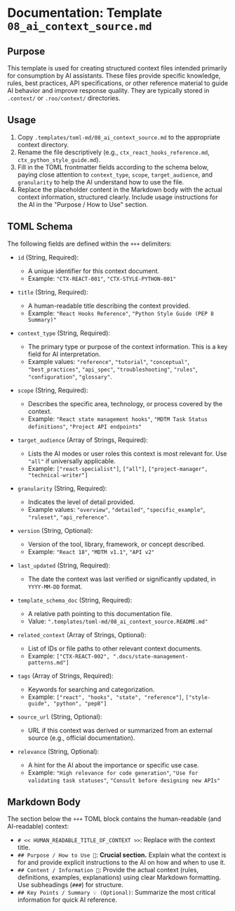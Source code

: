 # Documentation: Template `08_ai_context_source.md`

## Purpose

This template is used for creating structured context files intended primarily for consumption by AI assistants. These files provide specific knowledge, rules, best practices, API specifications, or other reference material to guide AI behavior and improve response quality. They are typically stored in `.context/` or `.roo/context/` directories.

## Usage

1.  Copy `.templates/toml-md/08_ai_context_source.md` to the appropriate context directory.
2.  Rename the file descriptively (e.g., `ctx_react_hooks_reference.md`, `ctx_python_style_guide.md`).
3.  Fill in the TOML frontmatter fields according to the schema below, paying close attention to `context_type`, `scope`, `target_audience`, and `granularity` to help the AI understand how to use the file.
4.  Replace the placeholder content in the Markdown body with the actual context information, structured clearly. Include usage instructions for the AI in the "Purpose / How to Use" section.

## TOML Schema

The following fields are defined within the `+++` delimiters:

*   `id` (String, Required):
    *   A unique identifier for this context document.
    *   Example: `"CTX-REACT-001"`, `"CTX-STYLE-PYTHON-001"`

*   `title` (String, Required):
    *   A human-readable title describing the context provided.
    *   Example: `"React Hooks Reference"`, `"Python Style Guide (PEP 8 Summary)"`

*   `context_type` (String, Required):
    *   The primary type or purpose of the context information. This is a key field for AI interpretation.
    *   Example values: `"reference"`, `"tutorial"`, `"conceptual"`, `"best_practices"`, `"api_spec"`, `"troubleshooting"`, `"rules"`, `"configuration"`, `"glossary"`.

*   `scope` (String, Required):
    *   Describes the specific area, technology, or process covered by the context.
    *   Example: `"React state management hooks"`, `"MDTM Task Status definitions"`, `"Project API endpoints"`

*   `target_audience` (Array of Strings, Required):
    *   Lists the AI modes or user roles this context is most relevant for. Use `"all"` if universally applicable.
    *   Example: `["react-specialist"]`, `["all"]`, `["project-manager", "technical-writer"]`

*   `granularity` (String, Required):
    *   Indicates the level of detail provided.
    *   Example values: `"overview"`, `"detailed"`, `"specific_example"`, `"ruleset"`, `"api_reference"`.

*   `version` (String, Optional):
    *   Version of the tool, library, framework, or concept described.
    *   Example: `"React 18"`, `"MDTM v1.1"`, `"API v2"`

*   `last_updated` (String, Required):
    *   The date the context was last verified or significantly updated, in `YYYY-MM-DD` format.

*   `template_schema_doc` (String, Required):
    *   A relative path pointing to this documentation file.
    *   Value: `".templates/toml-md/08_ai_context_source.README.md"`

*   `related_context` (Array of Strings, Optional):
    *   List of IDs or file paths to other relevant context documents.
    *   Example: `["CTX-REACT-002", ".docs/state-management-patterns.md"]`

*   `tags` (Array of Strings, Required):
    *   Keywords for searching and categorization.
    *   Example: `["react", "hooks", "state", "reference"]`, `["style-guide", "python", "pep8"]`

*   `source_url` (String, Optional):
    *   URL if this context was derived or summarized from an external source (e.g., official documentation).

*   `relevance` (String, Optional):
    *   A hint for the AI about the importance or specific use case.
    *   Example: `"High relevance for code generation"`, `"Use for validating task statuses"`, `"Consult before designing new APIs"`

## Markdown Body

The section below the `+++` TOML block contains the human-readable (and AI-readable) context:

*   `# << HUMAN_READABLE_TITLE_OF_CONTEXT >>`: Replace with the context title.
*   `## Purpose / How to Use 🎯`: **Crucial section.** Explain what the context is for and provide explicit instructions to the AI on how and when to use it.
*   `## Content / Information 📝`: Provide the actual context (rules, definitions, examples, explanations) using clear Markdown formatting. Use subheadings (`###`) for structure.
*   `## Key Points / Summary 💡 (Optional)`: Summarize the most critical information for quick AI reference.